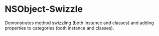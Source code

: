 # NSObject-Swizzle
Demonstrates method swizzling (both instance and classes) and adding properties to categories (both instance and classes).
